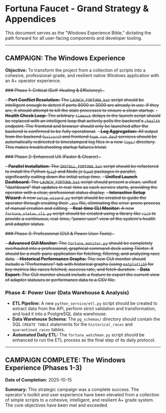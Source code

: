 # Fortuna Faucet - Grand Strategy & Appendices

This document serves as the "Windows Experience Bible," dictating the path forward for all user-facing components and developer tooling.

---

## CAMPAIGN: The Windows Experience

**Objective:** To transform the project from a collection of scripts into a cohesive, professional-grade, and resilient native Windows application with an A+ operator experience.

~~### Phase 1: Critical (Self-Healing & Efficiency)~~~

~~-   **Port Conflict Resolution:** The `LAUNCH_FORTUNA.bat` script should be intelligent enough to detect if ports 8000 or 3000 are already in use. If they are, it should attempt to kill the stale processes to ensure a clean startup.~~
~~-   **Health Check Loop:** The arbitrary `timeout` delays in the launch script should be replaced with an intelligent loop that actively polls the backend's `/health` endpoint. The frontend and browser should only be launched after the backend is confirmed to be fully operational.~~
~~-   **Log Aggregation:** All output from the backend (`uvicorn`) and frontend (`npm run dev`) services should be automatically redirected to timestamped log files in a new `logs/` directory. This makes troubleshooting startup failures trivial.~~

~~### Phase 2: Enhanced UX (Faster & Clearer)~~~

~~-   **Parallel Installation:** The `INSTALL_FORTUNA.bat` script should be refactored to install the Python (`pip`) and Node.js (`npm`) packages in parallel, significantly cutting down the initial setup time.~~
~~-   **Unified Launch Dashboard:** The `LAUNCH_FORTUNA.bat` script should present a clean, unified "dashboard" that updates in real-time as each service starts, providing the operator with a clear, professional status display.~~
~~-   **Interactive Setup Wizard:** A new `setup_wizard.py` script should be created to guide the operator through creating their `.env` file, eliminating the error-prone process of manual creation and editing.~~
~~-   **Real-time CLI Monitor:** A new `fortuna_status_cli.py` script should be created using a library like `rich` to provide a continuous, real-time, "power user" view of the system's health and adapter status.~~

~~### Phase 3: Professional (GUI & Power User Tools)~~~

~~-   **Advanced GUI Monitor:** The `fortuna_monitor.py` should be completely overhauled into a professional, graphical command deck using Tkinter. It should be a multi-pane application for fetching, filtering, and analyzing race data.~~
~~-   **Historical Performance Graphs:** The new GUI monitor should include a "Performance" tab with historical graphs (using `matplotlib`) for key metrics like races fetched, success rate, and fetch duration.~~
~~-   **Data Export:** The GUI monitor should include a feature to export the current view of adapter statuses or performance data to a CSV file.~~

### Phase 4: Power User (Data Warehouse & Analysis)

-   **ETL Pipeline:** A new `python_service/etl.py` script should be created to extract data from the API, perform strict validation and transformation, and load it into a PostgreSQL data warehouse.
-   **Data Warehouse Schema:** The `pg_schemas/` directory should contain the SQL `CREATE TABLE` statements for the `historical_races` and `quarantined_races` tables.
-   **Automated Daily ETL:** The `fortuna_watchman.py` script should be enhanced to run the ETL process as the final step of its daily protocol.

---

## CAMPAIGN COMPLETE: The Windows Experience (Phases 1-3)

**Date of Completion:** 2025-10-15

**Summary:** This strategic campaign was a complete success. The operator's toolkit and user experience have been elevated from a collection of simple scripts to a cohesive, intelligent, and resilient A+ grade system. The core objectives have been met and exceeded.